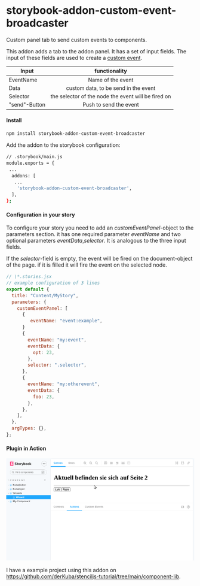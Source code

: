 # storybook-addon-custom-event-broadcaster

Custom panel tab to send custom events to components.

This addon adds a tab to the addon panel. It has a set of input fields. The input of these fields are used to create a [custom event](https://developer.mozilla.org/en-US/docs/Web/Events/Creating_and_triggering_events).

| Input         |                    functionality                    |
| ------------- | :-------------------------------------------------: |
| EventName     |                  Name of the event                  |
| Data          |        custom data, to be send in the event         |
| Selector      | the selector of the node the event will be fired on |
| "send"-Button |               Push to send the event                |

#### Install

```bash
npm install storybook-addon-custom-event-broadcaster
```

Add the addon to the storybook configuration:

```bash
// .storybook/main.js
module.exports = {
 ...
  addons: [
   ...
    'storybook-addon-custom-event-broadcaster',
  ],
};
```

#### Configuration in your story

To configure your story you need to add an _customEventPanel_-object to the parameters section. it has one required parameter _eventName_ and two optional parameters _eventData_,_selector_. It is analogous to the three input fields.

If the _selector_-field is empty, the event will be fired on the document-object of the page. if it is filled it will fire the event on the selected node.

```js
// \*.stories.jsx
// example configuration of 3 lines
export default {
  title: "Content/MyStory",
  parameters: {
    customEventPanel: [
      {
         eventName: "event:example",
      }
      {
        eventName: "my:event",
        eventData: {
          opt: 23,
        },
        selector: ".selector",
      },
      {
        eventName: "my:otherevent",
        eventData: {
          foo: 23,
        },
      },
    ],
  },
  argTypes: {},
};
```

#### Plugin in Action

![usage example](./usage_example.gif "Usage Example")

I have a example project using this addon on https://github.com/derKuba/stenciljs-tutorial/tree/main/component-lib.
